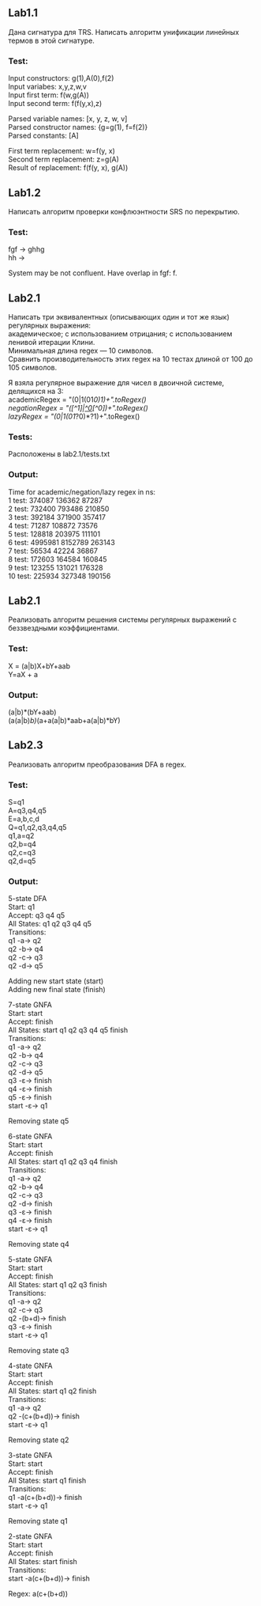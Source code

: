 ## Lab1.1

Дана сигнатура для TRS. Написать алгоритм
унификации линейных термов в этой сигнатуре.

### Test:

Input constructors: g(1),A(0),f(2)  
Input variabes: x,y,z,w,v  
Input first term: f(w,g(A))  
Input second term: f(f(y,x),z)  

Parsed variable names: [x, y, z, w, v]  
Parsed constructor names: {g=g(1), f=f(2)}  
Parsed constants: [A]  

First term replacement: w=f(y, x)  
Second term replacement: z=g(A)  
Result of replacement: f(f(y, x), g(A)) 

## Lab1.2

Написать алгоритм проверки конфлюэнтности SRS по перекрытию.

### Test:

fgf -> ghhg  
hh ->  

System may be not confluent.
Have overlap in fgf: f.

## Lab2.1

Написать три эквивалентных (описывающих один и тот же язык) регулярных выражения:   
академическое; с использованием отрицания; с использованием ленивой итерации Клини.   
Минимальная длина regex — 10 символов.   
Сравнить производительность этих regex на 10 тестах длиной от 100 до 105 символов.  

Я взяла регулярное выражение для чисел в двоичной системе, делящихся на 3:  
academicRegex = "(0|1(01*0)*1)+".toRegex()  
negationRegex = "([^1]|[^0]([^1][^0]*[^1])*[^0])+".toRegex()  
lazyRegex = "(0|1(01*?0)*?1)+".toRegex()  

### Tests:

Расположены в lab2.1/tests.txt

### Output:

Time for academic/negation/lazy regex in ns:   
1 test: 	374087	136362	87287  
2 test: 	732400	793486	210850  
3 test: 	392184	371900	357417  	  
4 test: 	71287	108872	73576  	  
5 test: 	128818	203975	111101  
6 test: 	4995981	8152789	263143  	  
7 test: 	56534	42224	36867  	  
8 test: 	172603	164584	160845  
9 test: 	123255	131021	176328  	  
10 test: 	225934	327348	190156  	  

## Lab2.1

Реализовать алгоритм решения системы регулярных
выражений с беззвездными коэффициентами.

### Test:

X = (a|b)X+bY+aab  
Y=aX + a  

### Output:

(a|b)*(bY+aab)  
(a(a|b)*b)*(a+a(a|b)*aab+a(a|b)*bY)  

## Lab2.3

Реализовать алгоритм преобразования DFA в regex.

### Test:

S=q1  
A=q3,q4,q5  
E=a,b,c,d  
Q=q1,q2,q3,q4,q5  
q1,a=q2  
q2,b=q4  
q2,c=q3  
q2,d=q5  

### Output:

5-state DFA  
Start: q1  
Accept: q3 q4 q5   
All States: q1 q2 q3 q4 q5   
Transitions:   
q1 -a-> q2  
q2 -b-> q4  
q2 -c-> q3  
q2 -d-> q5  

Adding new start state (start)  
Adding new final state (finish)  

7-state GNFA  
Start: start  
Accept: finish   
All States: start q1 q2 q3 q4 q5 finish   
Transitions:   
q1 -a-> q2  
q2 -b-> q4  
q2 -c-> q3  
q2 -d-> q5  
q3 -ε-> finish  
q4 -ε-> finish  
q5 -ε-> finish  
start -ε-> q1  

Removing state q5  

6-state GNFA    
Start: start  
Accept: finish   
All States: start q1 q2 q3 q4 finish   
Transitions:   
q1 -a-> q2  
q2 -b-> q4  
q2 -c-> q3  
q2 -d-> finish  
q3 -ε-> finish  
q4 -ε-> finish  
start -ε-> q1  

Removing state q4  

5-state GNFA  
Start: start  
Accept: finish   
All States: start q1 q2 q3 finish   
Transitions:   
q1 -a-> q2  
q2 -c-> q3  
q2 -(b+d)-> finish  
q3 -ε-> finish  
start -ε-> q1  

Removing state q3  

4-state GNFA  
Start: start  
Accept: finish   
All States: start q1 q2 finish   
Transitions:   
q1 -a-> q2  
q2 -(c+(b+d))-> finish  
start -ε-> q1  

Removing state q2  

3-state GNFA  
Start: start  
Accept: finish   
All States: start q1 finish   
Transitions:   
q1 -a(c+(b+d))-> finish  
start -ε-> q1  

Removing state q1  

2-state GNFA  
Start: start  
Accept: finish   
All States: start finish   
Transitions:   
start -a(c+(b+d))-> finish  

Regex: a(c+(b+d))  

